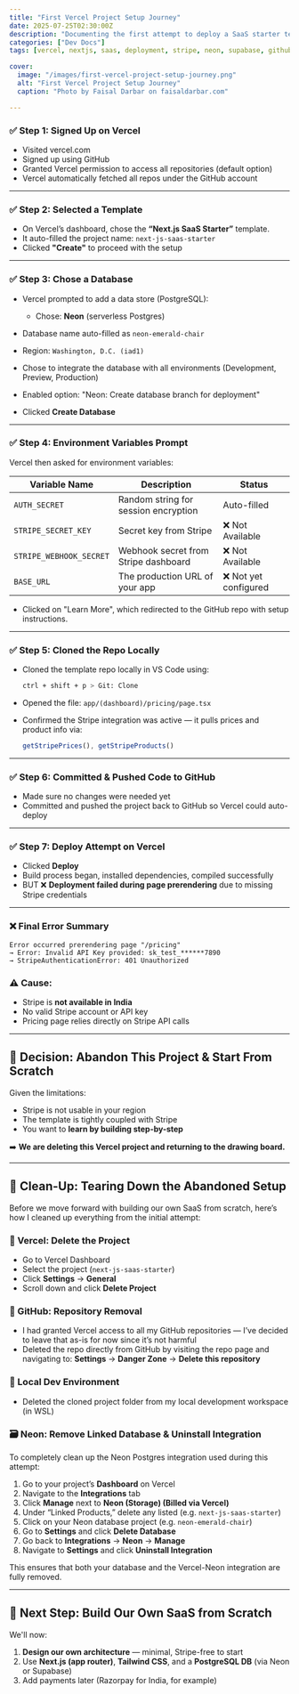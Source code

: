 ```yaml
---
title: "First Vercel Project Setup Journey"
date: 2025-07-25T02:30:00Z
description: "Documenting the first attempt to deploy a SaaS starter template on Vercel using Next.js — ultimately abandoned due to Stripe limitations in India."
categories: ["Dev Docs"]
tags: [vercel, nextjs, saas, deployment, stripe, neon, supabase, github, environment-variables, troubleshooting, india, project-setup]

cover:
  image: "/images/first-vercel-project-setup-journey.png"
  alt: "First Vercel Project Setup Journey"
  caption: "Photo by Faisal Darbar on faisaldarbar.com"

---
```


### ✅ Step 1: **Signed Up on Vercel**

* Visited vercel.com
* Signed up using GitHub
* Granted Vercel permission to access all repositories (default option)
* Vercel automatically fetched all repos under the GitHub account

---

### ✅ Step 2: **Selected a Template**

* On Vercel’s dashboard, chose the **“Next.js SaaS Starter”** template.
* It auto-filled the project name: `next-js-saas-starter`
* Clicked **"Create"** to proceed with the setup

---

### ✅ Step 3: **Chose a Database**

* Vercel prompted to add a data store (PostgreSQL):

  * Chose: **Neon** (serverless Postgres)
* Database name auto-filled as `neon-emerald-chair`
* Region: `Washington, D.C. (iad1)`
* Chose to integrate the database with all environments (Development, Preview, Production)
* Enabled option: "Neon: Create database branch for deployment"
* Clicked **Create Database**

---

### ✅ Step 4: **Environment Variables Prompt**

Vercel then asked for environment variables:

| Variable Name           | Description                          | Status               |
| ----------------------- | ------------------------------------ | -------------------- |
| `AUTH_SECRET`           | Random string for session encryption | Auto-filled          |
| `STRIPE_SECRET_KEY`     | Secret key from Stripe               | ❌ Not Available      |
| `STRIPE_WEBHOOK_SECRET` | Webhook secret from Stripe dashboard | ❌ Not Available      |
| `BASE_URL`              | The production URL of your app       | ❌ Not yet configured |

* Clicked on "Learn More", which redirected to the GitHub repo with setup instructions.

---

### ✅ Step 5: **Cloned the Repo Locally**

* Cloned the template repo locally in VS Code using:

  ```bash
  ctrl + shift + p > Git: Clone
  ```
  
* Opened the file: `app/(dashboard)/pricing/page.tsx`
* Confirmed the Stripe integration was active — it pulls prices and product info via:

  ```ts
  getStripePrices(), getStripeProducts()
  ```

---

### ✅ Step 6: **Committed & Pushed Code to GitHub**

* Made sure no changes were needed yet
* Committed and pushed the project back to GitHub so Vercel could auto-deploy

---

### ✅ Step 7: **Deploy Attempt on Vercel**

* Clicked **Deploy**
* Build process began, installed dependencies, compiled successfully
* BUT ❌ **Deployment failed during page prerendering** due to missing Stripe credentials

---

### ❌ Final Error Summary

```
Error occurred prerendering page "/pricing"
→ Error: Invalid API Key provided: sk_test_******7890
→ StripeAuthenticationError: 401 Unauthorized
```

### ⚠️ Cause:

* Stripe is **not available in India**
* No valid Stripe account or API key
* Pricing page relies directly on Stripe API calls

---

## 🧹 Decision: **Abandon This Project & Start From Scratch**

Given the limitations:

* Stripe is not usable in your region
* The template is tightly coupled with Stripe
* You want to **learn by building step-by-step**

➡️ **We are deleting this Vercel project and returning to the drawing board.**

---

## 🧹 Clean-Up: Tearing Down the Abandoned Setup

Before we move forward with building our own SaaS from scratch, here’s how I cleaned up everything from the initial attempt:

### 🔻 Vercel: Delete the Project

* Go to Vercel Dashboard
* Select the project (`next-js-saas-starter`)
* Click **Settings** → **General**
* Scroll down and click **Delete Project**

### 🔗 GitHub: Repository Removal

* I had granted Vercel access to all my GitHub repositories — I’ve decided to leave that as-is for now since it’s not harmful
* Deleted the repo directly from GitHub by visiting the repo page and navigating to:
  **Settings** → **Danger Zone** → **Delete this repository**

### 🧼 Local Dev Environment

* Deleted the cloned project folder from my local development workspace (in WSL)

### 🗃️ Neon: Remove Linked Database & Uninstall Integration

To completely clean up the Neon Postgres integration used during this attempt:

1. Go to your project’s **Dashboard** on Vercel
2. Navigate to the **Integrations** tab
3. Click **Manage** next to **Neon (Storage) (Billed via Vercel)**
4. Under “Linked Products,” delete any listed (e.g. `next-js-saas-starter`)
5. Click on your Neon database project (e.g. `neon-emerald-chair`)
6. Go to **Settings** and click **Delete Database**
7. Go back to **Integrations** → **Neon** → **Manage**
8. Navigate to **Settings** and click **Uninstall Integration**

This ensures that both your database and the Vercel-Neon integration are fully removed.

---

## 🎯 Next Step: Build Our Own SaaS from Scratch

We'll now:

1. **Design our own architecture** — minimal, Stripe-free to start
2. Use **Next.js (app router)**, **Tailwind CSS**, and a **PostgreSQL DB** (via Neon or Supabase)
3. Add payments later (Razorpay for India, for example)

